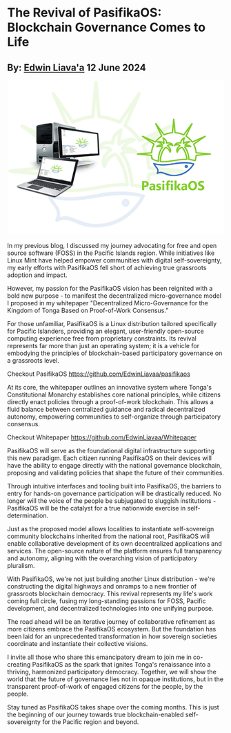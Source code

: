 # The Revival of PasifikaOS: Blockchain Governance Comes to Life
## By: [Edwin Liava'a](https://github.cepeaters:om/EdwinLiavaa) 12 June 2024

<p align="center">
 <img width="500" src="https://github.com/EdwinLiavaa/liavaa.space/blob/main/blog/20240612/pic.png">
</p>

In my previous blog, I discussed my journey advocating for free and open source software (FOSS) in the Pacific Islands region. While initiatives like Linux Mint have helped empower communities with digital self-sovereignty, my early efforts with PasifikaOS fell short of achieving true grassroots adoption and impact.

However, my passion for the PasifikaOS vision has been reignited with a bold new purpose - to manifest the decentralized micro-governance model I proposed in my whitepaper "Decentralized Micro-Governance for the Kingdom of Tonga Based on Proof-of-Work Consensus."

For those unfamiliar, PasifikaOS is a Linux distribution tailored specifically for Pacific Islanders, providing an elegant, user-friendly open-source computing experience free from proprietary constraints. Its revival represents far more than just an operating system; it is a vehicle for embodying the principles of blockchain-based participatory governance on a grassroots level.

Checkout PasifikaOS https://github.com/EdwinLiavaa/pasifikaos

At its core, the whitepaper outlines an innovative system where Tonga's Constitutional Monarchy establishes core national principles, while citizens directly enact policies through a proof-of-work blockchain. This allows a fluid balance between centralized guidance and radical decentralized autonomy, empowering communities to self-organize through participatory consensus.

Checkout Whitepaper https://github.com/EdwinLiavaa/Whitepaper

PasifikaOS will serve as the foundational digital infrastructure supporting this new paradigm. Each citizen running PasifikaOS on their devices will have the ability to engage directly with the national governance blockchain, proposing and validating policies that shape the future of their communities.

Through intuitive interfaces and tooling built into PasifikaOS, the barriers to entry for hands-on governance participation will be drastically reduced. No longer will the voice of the people be subjugated to sluggish institutions - PasifikaOS will be the catalyst for a true nationwide exercise in self-determination.

Just as the proposed model allows localities to instantiate self-sovereign community blockchains inherited from the national root, PasifikaOS will enable collaborative development of its own decentralized applications and services. The open-source nature of the platform ensures full transparency and autonomy, aligning with the overarching vision of participatory pluralism.

With PasifikaOS, we're not just building another Linux distribution - we're constructing the digital highways and onramps to a new frontier of grassroots blockchain democracy. This revival represents my life's work coming full circle, fusing my long-standing passions for FOSS, Pacific development, and decentralized technologies into one unifying purpose.

The road ahead will be an iterative journey of collaborative refinement as more citizens embrace the PasifikaOS ecosystem. But the foundation has been laid for an unprecedented transformation in how sovereign societies coordinate and instantiate their collective visions.

I invite all those who share this emancipatory dream to join me in co-creating PasifikaOS as the spark that ignites Tonga's renaissance into a thriving, harmonized participatory democracy. Together, we will show the world that the future of governance lies not in opaque institutions, but in the transparent proof-of-work of engaged citizens for the people, by the people.

Stay tuned as PasifikaOS takes shape over the coming months. This is just the beginning of our journey towards true blockchain-enabled self-sovereignty for the Pacific region and beyond.